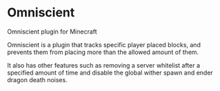 Omniscient
============

Omniscient plugin for Minecraft

Omniscient is a plugin that tracks specific player placed blocks, and prevents them from placing more than the allowed amount of them.

It also has other features such as removing a server whitelist after a specified amount of time and disable the global wither spawn and ender dragon death noises.
